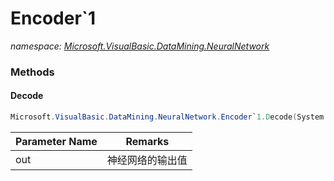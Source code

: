 ﻿# Encoder`1
_namespace: <a href="#" onClick="load('/docs/Microsoft.VisualBasic.DataMining.NeuralNetwork/index.md')">Microsoft.VisualBasic.DataMining.NeuralNetwork</a>_





### Methods

#### Decode
```csharp
Microsoft.VisualBasic.DataMining.NeuralNetwork.Encoder`1.Decode(System.Double)
```


|Parameter Name|Remarks|
|--------------|-------|
|out|神经网络的输出值|



